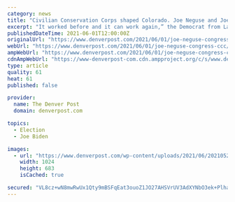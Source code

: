 ```yaml
---
category: news
title: "Civilian Conservation Corps shaped Colorado. Joe Neguse and Joe Biden think it’s time for a reboot."
excerpt: "It worked before and it can work again,” the Democrat from Lafayette said of the New Deal-era program, which he and President Joe Biden would like to revive — albeit on a smaller scale and focused on combating climate change."
publishedDateTime: 2021-06-01T12:00:00Z
originalUrl: "https://www.denverpost.com/2021/06/01/joe-neguse-congress-ccc/"
webUrl: "https://www.denverpost.com/2021/06/01/joe-neguse-congress-ccc/"
ampWebUrl: "https://www.denverpost.com/2021/06/01/joe-neguse-congress-ccc/amp/"
cdnAmpWebUrl: "https://www-denverpost-com.cdn.ampproject.org/c/s/www.denverpost.com/2021/06/01/joe-neguse-congress-ccc/amp/"
type: article
quality: 61
heat: 61
published: false

provider:
  name: The Denver Post
  domain: denverpost.com

topics:
  - Election
  - Joe Biden

images:
  - url: "https://www.denverpost.com/wp-content/uploads/2021/06/20210524-Colwell-DenverPost-Joe-Neguse-CCC-A8C2660.jpg?w=1024&h=683"
    width: 1024
    height: 683
    isCached: true

secured: "VL8cz+wN8mwRwUx1Qty9mBSFqEat3ouoZ1JO27AHSVrUV3AdXYNbO3ek+PlhauCQupS+oa0Fk16nl2ayxGPTxe95EU2udDQw54i8zYfPcxgpmZxleR1y7po4+431hnOsgaSfm8rJU6ysYN6FSAEFNYDtPNRioaEuGLYU4dEfIpMewobRTGllspwtgMDqFHkuKgtnN3dw9953D0Tto8XT2WKRgAobSiuLAFEm10/yLSccgjQZF9IfJQbW/X5srL9+uj1DZM0LH0qysel1AWB3RGzJwnPHm3OMUe/ZQ2bltzHf/oUIRFF7JzydWj3I94z1tzxK7SYMKyTiP9bJIKio86e/2aVoxcm97TziXOc5hFY=;ylx2tE8rORd4uBS+eTP4tA=="
---
```


